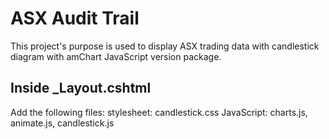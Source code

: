 # ASX Audit Trail

This project's purpose is used to display ASX trading data with candlestick diagram with amChart JavaScript version package.

## Inside _Layout.cshtml

Add the following files:
stylesheet: candlestick.css
JavaScript: charts.js, animate.js, candlestick.js
